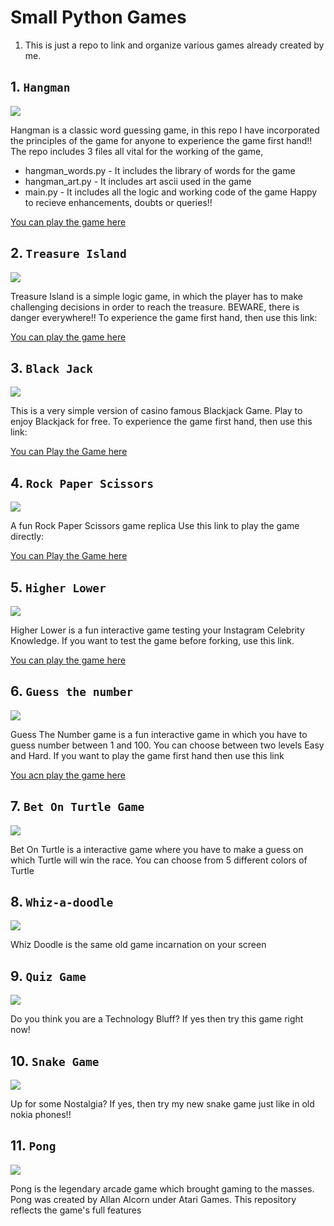 # Small Python Games
1. This is just a repo to link and organize various games already created by me. 
## 1. ```Hangman```
<img src = "https://github.com/MANUSRAO/python-games/blob/main/images/hangman-game-260nw-623194223%20(1).jpg"></img>


Hangman is a classic word guessing game, in this repo I have incorporated the principles of the game for anyone to experience the game first hand!! The repo includes 3 files all vital for the working of the game,
  * hangman_words.py - It includes the library of words for the game 
  * hangman_art.py - It includes art ascii used in the game 
  * main.py - It includes all the logic and working code of the game Happy to recieve enhancements, doubts or queries!!


 [You can play the game here](https://replit.com/@cloveCodes/Hangman) 
## 2. ```Treasure Island```
<img src= "https://github.com/MANUSRAO/python-games/blob/main/images/download%20(1)%20(1).jpeg"></img>


Treasure Island is a simple logic game, in which the player has to make challenging decisions in order to reach the treasure. BEWARE, there is danger everywhere!! To experience the game first hand, then use this link: 

[You can play the game here](https://replit.com/@cloveCodes/treasure-island-game?embed=1&output=1#main.py)
## 3. ```Black Jack```
<img src="https://github.com/MANUSRAO/python-games/blob/main/images/download%20(2).jpeg"></img>


This is a very simple version of casino famous Blackjack Game. Play to enjoy Blackjack for free. To experience the game first hand, then use this link: 

[You can Play the Game here](https://replit.com/@cloveCodes/blackjack-start?embed=1&output=1#main.py) 
## 4. ```Rock Paper Scissors```
<img src="https://github.com/MANUSRAO/python-games/blob/main/images/rock-scissors-paper-hand-gesture-260nw-689530327%20(1).jpg"></img>


A fun Rock Paper Scissors game replica Use this link to play the game directly:

[You can Play the Game here](https://replit.com/@cloveCodes/rock-paper-scissors-game?embed=1&output=1#main.py) 
## 5. ```Higher Lower```
<img src="https://github.com/MANUSRAO/python-games/blob/main/images/Higher_or_Lower_logo.png"></img>


Higher Lower is a fun interactive game testing your Instagram Celebrity Knowledge. If you want to test the game before forking, use this link.

[You can play the game here](https://replit.com/@cloveCodes/Higher-Lower?embed=1&output=1#main.py) 
## 6. ```Guess the number```
<img src="https://github.com/MANUSRAO/python-games/blob/main/images/maxresdefault%20(1).jpg"></img>


Guess The Number game is a fun interactive game in which you have to guess number between 1 and 100. You can choose between two levels Easy and Hard. If you want to play the game first hand then use this link 

[You acn play the game here](https://replit.com/@cloveCodes/guess-the-number?embed=1&output=1#main.py)
## 7. ```Bet On Turtle Game```
<img src="https://github.com/MANUSRAO/python-games/blob/main/images/turtle-race.png"></img>


Bet On Turtle is a interactive game where you have to make a guess on which Turtle will win the race. You can choose from 5 different colors of Turtle
## 8. ```Whiz-a-doodle```
<img src="https://github.com/MANUSRAO/python-games/blob/main/images/whiz-a-doodle%20(1).jpeg"></img>


Whiz Doodle is the same old game incarnation on your screen
## 9. ```Quiz Game```
<img src="https://github.com/MANUSRAO/python-games/blob/main/images/download%20(3).jpeg"></img>


Do you think you are a Technology Bluff? If yes then try this game right now!
## 10. ```Snake Game```
<img src="https://github.com/MANUSRAO/python-games/blob/main/images/main%20(1).png"></img>


Up for some Nostalgia? If yes, then try my new snake game just like in old nokia phones!!
## 11. ```Pong```
<img src="https://github.com/MANUSRAO/python-games/blob/main/images/94984423-03b57400-0509-11eb-91b0-974280cec0a2.png"></img>


Pong is the legendary arcade game which brought gaming to the masses. Pong was created by Allan Alcorn under Atari Games. This repository reflects the game's full features
